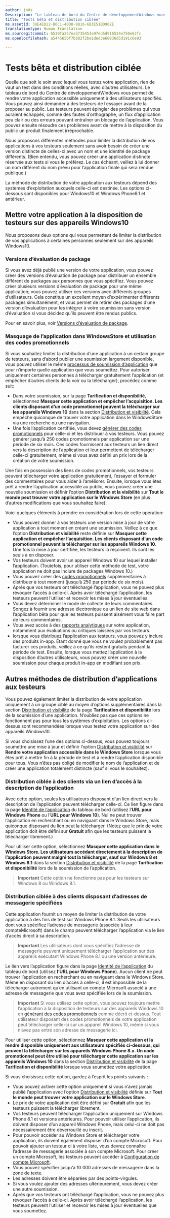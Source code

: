 ```yaml
---
author: jnHs
Description: "Le tableau de bord du Centre de développementWindows vous permet de rendre votre application accessible uniquement à des utilisateurs spécifiés. Vous pouvez ainsi demander à des testeurs de l’essayer avant de la proposer au public."
title: "Tests bêta et distribution ciblée"
ms.assetid: 38E4ED22-D6C1-40D8-9B16-6B3E51BD962E
translationtype: Human Translation
ms.sourcegitcommit: 6530fa257ea3735453a97eb5d916524e750e62fc
ms.openlocfilehash: a544565bf7bb82f2be1ded3e60836d5d191c6e93

---
```


# Tests bêta et distribution ciblée


Quelle que soit le soin avec lequel vous testez votre application, rien de vaut un test dans des conditions réelles, avec d’autres utilisateurs. Le tableau de bord du Centre de développementWindows vous permet de rendre votre application accessible uniquement à des utilisateurs spécifiés. Vous pouvez ainsi demander à des testeurs de l’essayer avant de la proposer au public. Les testeurs peuvent épingler des problèmes qui vous auraient échappés, comme des fautes d’orthographe, un flux d’application peu clair ou des erreurs pouvant entraîner un blocage de l’application. Vous pouvez ensuite résoudre ces problèmes avant de mettre à la disposition du public un produit finalement irréprochable.

Nous proposons différentes méthodes pour limiter la distribution de vos applications à vos testeurs seulement sans avoir besoin de créer une version distincte de celles-ci avec un nom et une identité de package différents. (Bien entendu, vous pouvez créer une application distincte réservée aux tests si vous le préférez. Le cas échéant, veillez à lui donner un nom différent du nom prévu pour l’application finale qui sera rendue publique.)

La méthode de distribution de votre application aux testeurs dépend des systèmes d’exploitation auxquels celle-ci est destinée. Les options ci-dessous sont disponibles pour Windows10 et Windows Phone8.1 et antérieur.

## Mettre votre application à la disposition de testeurs sur des appareils Windows10

Nous proposons deux options qui vous permettent de limiter la distribution de vos applications à certaines personnes seulement sur des appareils Windows10.

### Versions d’évaluation de package

Si vous avez déjà publié une version de votre application, vous pouvez créer des versions d’évaluation de package pour distribuer un ensemble différent de packages aux personnes que vous spécifiez. Vous pouvez créer plusieurs versions d’évaluation de package pour une même application; vous pouvez utiliser ces versions avec différents groupes d’utilisateurs. Cela constitue un excellent moyen d’expérimenter différents packages simultanément, et vous permet de retirer des packages d’une version d’évaluation pour les intégrer à votre soumission sans version d’évaluation si vous décidez qu’ils peuvent être rendus publics.

Pour en savoir plus, voir [Versions d’évaluation de package](package-flights.md).

### Masquage de l’application dans WindowsStore et utilisation des codes promotionnels

Si vous souhaitez limiter la distribution d’une application à un certain groupe de testeurs, sans d’abord publier une soumission largement disponible, vous pouvez utiliser le même [processus de soumission d’application](app-submissions.md) que pour n’importe quelle application que vous soumettez. Pour autoriser uniquement certaines personnes à télécharger gratuitement l’application (et empêcher d’autres clients de la voir ou la télécharger), procédez comme suit:

-   Dans votre soumission, sur la page **Tarification et disponibilité**, sélectionnez **Masquer cette application et empêcher l’acquisition. Les clients disposant d’un code promotionnel peuvent la télécharger sur les appareils Windows 10** dans la section [Distribution et visibilité](set-app-pricing-and-availability.md#distribution-and-visibility). Cela empêche quiconque de trouver votre application dans le WindowsStore via une recherche ou une navigation.
-   Une fois l’application certifiée, vous devez [générer des codes promotionnels](generate-promotional-codes.md) pour celle-ci et les distribuer à vos testeurs. Vous pouvez générer jusqu’à 250 codes promotionnels par application sur une période de six mois. Ces codes fournissent aux testeurs un lien direct vers la description de l’application et leur permettent de télécharger celle-ci gratuitement, même si vous avez défini un prix lors de la création de votre soumission.

Une fois en possession des liens de codes promotionnels, vos testeurs peuvent télécharger votre application gratuitement, l’essayer et formuler des commentaires pour vous aider à l’améliorer. Ensuite, lorsque vous êtes prêt à rendre l’application accessible au public, vous pouvez créer une nouvelle soumission et définir l’option **Distribution et la visibilité** sur **Tout le monde peut trouver votre application sur le Windows Store** (en plus d’autres modifications que vous souhaitez faire).

Voici quelques éléments à prendre en considération lors de cette opération:

-   Vous pouvez donner à vos testeurs une version mise à jour de votre application à tout moment en créant une soumission. Veillez à ce que l’option **Distribution et visibilité** reste définie sur **Masquer cette application et empêcher l’acquisition. Les clients disposant d’un code promotionnel peuvent la télécharger sur les appareils Windows 10**. Une fois la mise à jour certifiée, les testeurs la reçoivent. Ils sont les seuls à en disposer.
-   Vos testeurs doivent avoir un appareil Windows 10 sur lequel installer l’application. (Toutefois, pour utiliser cette méthode de test, votre application ne doit pas inclure de packages Windows 10.)
-   Vous pouvez créer des [codes promotionnels](generate-promotional-codes.md) supplémentaires à distribuer à tout moment (jusqu’à 250 par période de six mois).
-   Après que vos testeurs ont téléchargé l’application, vous ne pouvez plus révoquer l’accès à celle-ci. Après avoir téléchargé l’application, les testeurs peuvent l’utiliser et recevoir les mises à jour éventuelles.
-   Vous devez déterminer le mode de collecte de leurs commentaires. Songez à fournir une adresse électronique ou un lien de site web dans l’application bêta pour que les testeurs puissent aisément vous faire part de leurs commentaires.
-   Vous avez accès à des [rapports analytiques](analytics.md) sur votre application, notamment aux évaluations ou critiques laissées par vos testeurs.
-   lorsque vous distribuez l’application aux testeurs, vous pouvez y inclure des produits in-app. Étant donné que vous ne voulez probablement pas facturer ces produits, veillez à ce qu’ils restent gratuits pendant la période de test. Ensuite, lorsque vous mettez l’application à la disposition d’autres utilisateurs, vous pouvez créer une nouvelle soumission pour chaque produit in-app en modifiant son prix.

## Autres méthodes de distribution d’applications aux testeurs

Vous pouvez également limiter la distribution de votre application uniquement à un groupe ciblé au moyen d’options supplémentaires dans la section [Distribution et visibilité](set-app-pricing-and-availability.md#distribution-and-visibility) de la page **Tarification et disponibilité** lors de la soumission d’une application. N’oubliez pas que ces options ne fonctionnent pas pour tous les systèmes d’exploitation. Les options ci-dessus sont recommandées lorsque vous testez votre application sur des appareils Windows10.

Si vous choisissez l’une des options ci-dessus, vous pouvez toujours soumettre une mise à jour et définir l’option [Distribution et visibilité](set-app-pricing-and-availability.md#distribution-and-visibility) sur **Rendre votre application accessible dans le Windows Store** lorsque vous êtes prêt à mettre fin à la période de test et à rendre l’application disponible pour tous. Vous n’êtes pas obligé de modifier le nom de l’application et de créer une application totalement distincte (sauf si vous le souhaitez).

### Distribution ciblée à des clients via un lien d’accès à la description de l’application

Avec cette option, seules les utilisateurs disposant d’un lien direct vers la description de l’application peuvent télécharger celle-ci. Ce lien figure dans la page [Identité de l’application](view-app-identity-details.md) du tableau de bord (utilisez l’**URL pour Windows Phone** ou l’**URL pour Windows 10**). Nul ne peut trouver l’application en recherchant ou en naviguant dans le Windows Store, mais quiconque disposant du lien peut la télécharger. (Notez que le prix de votre application doit être défini sur **Gratuit** afin que les testeurs puissent la télécharger librement.)

Pour utiliser cette option, sélectionnez **Masquer cette application dans le Windows Store. Les utilisateurs accédant directement à la description de l’application peuvent malgré tout la télécharger, sauf sur Windows 8 et Windows 8.1** dans la section [Distribution et visibilité](set-app-pricing-and-availability.md#distribution-and-visibility) de la page **Tarification et disponibilité** lors de la soumission de l’application.

> **Important** Cette option ne fonctionne pas pour les testeurs sur Windows 8 ou Windows 8.1.

### Distribution ciblée à des clients disposant d’adresses de messagerie spécifiées

Cette application fournit un moyen de limiter la distribution de votre application à des fins de test sur Windows Phone 8.1. Seuls les utilisateurs dont vous spécifiez l’adresse de messagerie (associée à leur compteMicrosoft) dans le champ peuvent télécharger l’application via le lien d’accès direct à sa description.

> **Important** Les utilisateurs dont vous spécifiez l’adresse de messagerie peuvent uniquement télécharger l’application sur des appareils exécutant Windows Phone 8.1 ou une version antérieure.
 
Le lien vers l’application figure dans la page [Identité de l’application](view-app-identity-details.md) du tableau de bord (utilisez **l’URL pour Windows Phone**). Aucun client ne peut trouver l’application en recherchant ou en naviguant dans le Windows Store. Même en disposant du lien d’accès à celle-ci, il est impossible de la télécharger autrement qu’en utilisant un compte Microsoft associé à une adresse de messagerie que vous avez spécifiée lors de la soumission.

> **Important** Si vous utilisez cette option, vous pouvez toujours mettre l’application à la disposition de testeurs sur des appareils Windows 10 en [générant des codes promotionnels](generate-promotional-codes.md) comme décrit ci-dessus. Tout utilisateur disposant des codes promotionnels de votre application peut télécharger celle-ci sur un appareil Windows 10, même si vous n’avez pas entré son adresse de messagerie ici.

Pour utiliser cette option, sélectionnez **Masquer cette application et la rendre disponible uniquement aux utilisateurs spécifiés ci-dessous, qui peuvent la télécharger sur les appareils Windows Phone 8.x. Un code promotionnel peut être utilisé pour télécharger cette application sur les appareils Windows 10** dans la section [Distribution et visibilité](set-app-pricing-and-availability.md#distribution-and-visibility) de la page **Tarification et disponibilité** lorsque vous soumettez votre application.

Si vous choisissez cette option, gardez à l’esprit les points suivants :

-   Vous pouvez activer cette option uniquement si vous n’avez jamais publié l’application avec l’option [Distribution et visibilité](set-app-pricing-and-availability.md#distribution-and-visibility) définie sur **Tout le monde peut trouver votre application sur le Windows Store**.
-   Le prix de votre application doit être défini sur **Gratuit** afin que les testeurs puissent la télécharger librement.
-   Vos testeurs peuvent télécharger l’application uniquement sur Windows Phone 8.1 et versions antérieures. Pour pouvoir utiliser l’application, ils doivent disposer d’un appareil Windows Phone, mais celui-ci ne doit pas nécessairement être déverrouillé ou inscrit.
-   Pour pouvoir accéder au Windows Store et télécharger votre application, ils doivent également disposer d’un compte Microsoft. Pour pouvoir ajouter un testeur ci à votre liste, vous devrez connaître l’adresse de messagerie associée à son compte Microsoft. Pour créer un compte Microsoft, les testeurs peuvent accéder à [Configuration de compte Microsoft](http://go.microsoft.com/fwlink/p/?LinkId=618945).
-   Vous pouvez spécifier jusqu’à 10 000 adresses de messagerie dans la zone de texte.
-   Les adresses doivent être séparées par des points-virgules.
-   Si vous voulez ajouter des adresses ultérieurement, vous devez créer une autre soumission.
-   Après que vos testeurs ont téléchargé l’application, vous ne pouvez plus révoquer l’accès à celle-ci. Après avoir téléchargé l’application, les testeurs peuvent l’utiliser et recevoir les mises à jour éventuelles que vous soumettez.



<!--HONumber=Jun16_HO4-->


